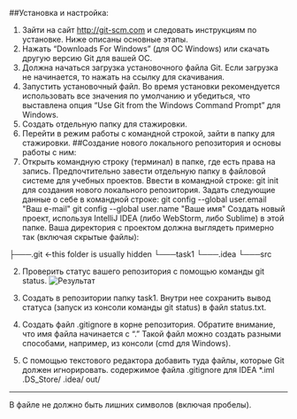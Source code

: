 ##Установка и настройка:
1. Зайти на сайт http://git-scm.com и следовать инструкциям по установке. Ниже описаны основные этапы.
2. Нажать “Downloads For Windows” (для ОС Windows) или скачать другую версию Git для вашей ОС.
3. Должна начаться загрузка установочного файла Git. Если загрузка не начинается, то нажать на ссылку для скачивания.
4. Запустить установочный файл. Во время установки рекомендуется использовать все значения по умолчанию и убедиться, что выставлена опция “Use Git from the Windows Command Prompt” для Windows.
5. Создать отдельную папку для стажировки.
6. Перейти в режим работы с командной строкой, зайти в папку для стажировки.
##Создание нового локального репозитория и основы работы с ним:
1. Открыть командную строку (терминал) в папке, где есть права на запись. Предпочтительно завести отдельную папку в файловой системе для учебных проектов.
Ввести в командной строке: git init для создания нового локального репозитория.
Задать следующие данные о себе в командной строке:
git config --global user.email "Ваш e-mail"
git config --global user.name "Ваше имя"
Создать новый проект, используя IntelliJ IDEA (либо WebStorm, либо Sublime) в этой папке. Ваша директория с проектом должна выглядеть примерно так (включая скрытые файлы):
<MyRepository>
├───.git ←this folder is usually hidden
└───task1
└───.idea
   └───src
 
2. Проверить статус вашего репозитория с помощью команды git status.
![Результат]()

3. Создать в репозитории папку task1. Внутри нее сохранить вывод статуса (запуск из консоли команды git status) в файл status.txt.
4. Создать файл .gitignore в корне репозитория. Обратите внимание, что имя файла начинается с “.” Такой файл можно создать разными способами, например, из консоли (cmd для Windows).
5. С помощью текстового редактора добавить туда файлы, которые Git должен игнорировать.
содержимое файла .gitignore для IDEA
*.iml
.DS_Store/
.idea/
out/
---------------------------------------------
В файле не должно быть лишних символов (включая пробелы).
##